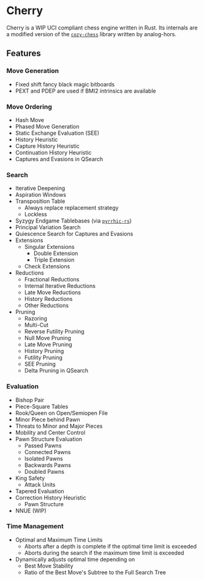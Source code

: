 # Cherry
Cherry is a WIP UCI compliant chess engine written in Rust.
Its internals are a modified version of the [`cozy-chess`](https://github.com/analog-hors/cozy-chess) library written by analog-hors.

## Features
### Move Generation
- Fixed shift fancy black magic bitboards
- PEXT and PDEP are used if BMI2 intrinsics are available

### Move Ordering
- Hash Move
- Phased Move Generation
- Static Exchange Evaluation (SEE)
- History Heuristic
- Capture History Heuristic
- Continuation History Heuristic
- Captures and Evasions in QSearch

### Search
- Iterative Deepening
- Aspiration Windows
- Transposition Table
  - Always replace replacement strategy
  - Lockless
- Syzygy Endgame Tablebases (via [`pyrrhic-rs`](https://github.com/Algorhythm-sxv/pyrrhic-rs))
- Principal Variation Search
- Quiescence Search for Captures and Evasions
- Extensions
  - Singular Extensions
    - Double Extension
    - Triple Extension
  - Check Extensions
- Reductions
  - Fractional Reductions
  - Internal Iterative Reductions
  - Late Move Reductions
  - History Reductions
  - Other Reductions
- Pruning
  - Razoring
  - Multi-Cut
  - Reverse Futility Pruning
  - Null Move Pruning
  - Late Move Pruning
  - History Pruning
  - Futility Pruning
  - SEE Pruning
  - Delta Pruning in QSearch

### Evaluation
- Bishop Pair
- Piece-Square Tables
- Rook/Queen on Open/Semiopen File
- Minor Piece behind Pawn
- Threats to Minor and Major Pieces
- Mobility and Center Control
- Pawn Structure Evaluation
  - Passed Pawns
  - Connected Pawns
  - Isolated Pawns
  - Backwards Pawns
  - Doubled Pawns
- King Safety
  - Attack Units
- Tapered Evaluation
- Correction History Heuristic
  - Pawn Structure
- NNUE (WIP)

### Time Management
- Optimal and Maximum Time Limits
  - Aborts after a depth is complete if the optimal time limit is exceeded
  - Aborts during the search if the maximum time limit is exceeded
- Dynamically adjusts optimal time depending on
  - Best Move Stability
  - Ratio of the Best Move's Subtree to the Full Search Tree